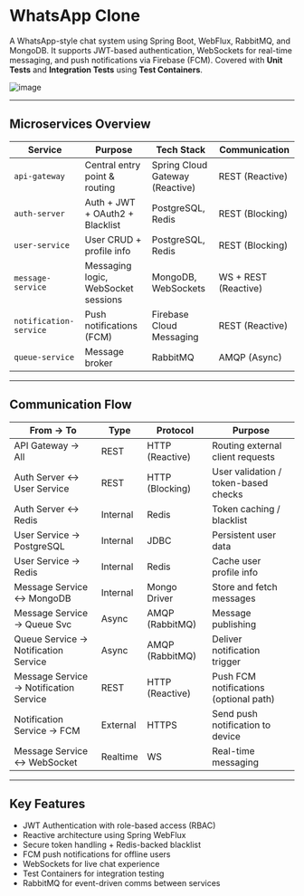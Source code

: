 # WhatsApp Clone

A WhatsApp-style chat system using Spring Boot, WebFlux, RabbitMQ, and MongoDB. It supports JWT-based authentication, WebSockets for real-time messaging, and push notifications via Firebase (FCM).
Covered with **Unit Tests** and **Integration Tests** using **Test Containers**.

![image](https://github.com/user-attachments/assets/511067c4-6ee1-4c6a-b0bd-11a27244229c)


---

## Microservices Overview

| Service               | Purpose                                 | Tech Stack                        | Communication    |
|-----------------------|-----------------------------------------|------------------------------------|------------------|
| `api-gateway`         | Central entry point & routing           | Spring Cloud Gateway (Reactive)    | REST (Reactive)  |
| `auth-server`         | Auth + JWT + OAuth2 + Blacklist         | PostgreSQL, Redis                  | REST (Blocking)  |
| `user-service`        | User CRUD + profile info                | PostgreSQL, Redis                  | REST (Blocking)  |
| `message-service`     | Messaging logic, WebSocket sessions     | MongoDB, WebSockets                | WS + REST (Reactive) |
| `notification-service`| Push notifications (FCM)                | Firebase Cloud Messaging           | REST (Reactive)  |
| `queue-service`       | Message broker                          | RabbitMQ                           | AMQP (Async)     |

---

## Communication Flow

| From → To                      | Type        | Protocol           | Purpose                                 |
|-------------------------------|-------------|--------------------|-----------------------------------------|
| API Gateway → All             | REST        | HTTP (Reactive)    | Routing external client requests        |
| Auth Server ↔ User Service    | REST        | HTTP (Blocking)    | User validation / token-based checks    |
| Auth Server ↔ Redis           | Internal    | Redis              | Token caching / blacklist               |
| User Service → PostgreSQL     | Internal    | JDBC               | Persistent user data                    |
| User Service → Redis          | Internal    | Redis              | Cache user profile info                 |
| Message Service ↔ MongoDB     | Internal    | Mongo Driver       | Store and fetch messages                |
| Message Service → Queue Svc   | Async       | AMQP (RabbitMQ)    | Message publishing                      |
| Queue Service → Notification Service  | Async       | AMQP (RabbitMQ)    | Deliver notification trigger            |
| Message Service → Notification Service| REST        | HTTP (Reactive)    | Push FCM notifications (optional path)  |
| Notification Service → FCM        | External    | HTTPS              | Send push notification to device        |
| Message Service ↔ WebSocket       | Realtime    | WS                 | Real-time messaging                     |

---

## Key Features

- JWT Authentication with role-based access (RBAC)  
- Reactive architecture using Spring WebFlux  
- Secure token handling + Redis-backed blacklist  
- FCM push notifications for offline users  
- WebSockets for live chat experience  
- Test Containers for integration testing  
- RabbitMQ for event-driven comms between services  
